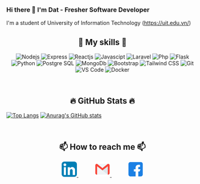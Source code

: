 ### Hi there 👋 I'm Dat - Fresher Software Developer

I'm a student of University of Information Technology (<a href="https://uit.edu.vn">https://uit.edu.vn/</a>)
<br>

### <h2 align="center">:muscle: My skills :muscle:</h2>

<p align="center">
  <img src="https://img.shields.io/badge/Nodejs-grey?logo=node.js" alt="Nodejs" height="30"/>
  <img src="https://img.shields.io/badge/Express-grey?logo=express" alt="Express" height="30"/>
  <img src="https://img.shields.io/badge/Reactjs-grey?logo=react" alt="Reactjs" height="30"/>
  <img src="https://img.shields.io/badge/Javascipt-grey?logo=javascript" alt="Javascipt" height="30"/>
  <img src="https://img.shields.io/badge/Laravel-grey?logo=laravel" alt="Laravel" height="30"/>
  <img src="https://img.shields.io/badge/Php-grey?logo=php" alt="Php" height="30"/>
  <img src="https://img.shields.io/badge/Flask-grey?logo=flask" alt="Flask" height="30"/>
  <img src="https://img.shields.io/badge/Python-grey?logo=python" alt="Python" height="30"/>
  <img src="https://img.shields.io/badge/PostgesSQL-grey?logo=postgresql" alt="Postgre SQL" height="30"/>
  <img src="https://img.shields.io/badge/MongoDb-grey?logo=mongodb" alt="MongoDb" height="30"/>
  <img src="https://img.shields.io/badge/Boostrap-grey?logo=bootstrap" alt="Bootstrap" height="30"/>
  <img src="https://img.shields.io/badge/Tailwind%20CSS-grey?logo=tailwindcss" alt="Tailwind CSS" height="30"/>
  <img src="https://img.shields.io/badge/Git-grey?logo=git" alt="Git" height="30"/>
  <img src="https://img.shields.io/badge/VS%20Code-grey?logo=visual-studio-code&logoColor=007ACC" alt="VS Code" height="30"/>
  <img src="https://img.shields.io/badge/Docker-grey?logo=docker" alt="Docker" height="30"/>
</p>
<br>

### <h2 align="center">🔥 GitHub Stats 🔥</h2>

  [![Top Langs](https://github-readme-stats.vercel.app/api/top-langs/?username=lamquocdat&layout=compact&show_icons=true&theme=radical)](https://github.com/anuraghazra/github-readme-stats)
  [![Anurag's GitHub stats](https://github-readme-stats.vercel.app/api?username=lamquocdat&show_icons=true&theme=radical)](https://github.com/anuraghazra/github-readme-stats)

<br>

### <h2 align="center">📫 How to reach me 📫</h2>

<p align="center">
    <a href="https://www.linkedin.com/in/lam-quoc-dat/">
      <img src="./images/linkedin.svg" alt="Linkedin" width="40"/>
    </a>
    &nbsp;&nbsp;&nbsp;&nbsp;&nbsp;&nbsp;&nbsp;&nbsp;&nbsp;&nbsp;
    <a href="mailto:lamdat3302@gmail.com">
      <img src="./images/email.svg" alt="Email" width="40"/>
    </a>
    &nbsp;&nbsp;&nbsp;&nbsp;&nbsp;&nbsp;&nbsp;&nbsp;&nbsp;&nbsp;
    <a href="https://www.facebook.com/dat.lam.3766/">
      <img src="./images/facebook.svg" alt="Facebook" width="40"/>
    </a>
</p>


<!--
**lamquocdat/lamquocdat** is a ✨ _special_ ✨ repository because its `README.md` (this file) appears on your GitHub profile.

Here are some ideas to get you started:

- 🔭 I’m currently working on ...
- 🌱 I’m currently learning ...
- 👯 I’m looking to collaborate on ...
- 🤔 I’m looking for help with ...
- 💬 Ask me about ...
- 📫 How to reach me: ...
- 😄 Pronouns: ...
- ⚡ Fun fact: ...
-->
